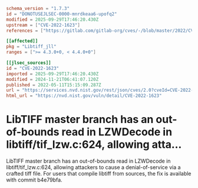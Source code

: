 ```toml
schema_version = "1.7.3"
id = "DONOTUSEJLSEC-0000-mnrdkeaa6-upofq2"
modified = 2025-09-29T17:46:20.430Z
upstream = ["CVE-2022-1623"]
references = ["https://gitlab.com/gitlab-org/cves/-/blob/master/2022/CVE-2022-1623.json", "https://gitlab.com/libtiff/libtiff/-/commit/b4e79bfa0c7d2d08f6f1e7ec38143fc8cb11394a", "https://gitlab.com/libtiff/libtiff/-/issues/410", "https://lists.fedoraproject.org/archives/list/package-announce%40lists.fedoraproject.org/message/C7IWZTB4J2N4F5OR5QY4VHDSKWKZSWN3/", "https://lists.fedoraproject.org/archives/list/package-announce%40lists.fedoraproject.org/message/UXAFOP6QQRNZD3HPZ6BMCEZZOM4YIZMK/", "https://security.gentoo.org/glsa/202210-10", "https://security.netapp.com/advisory/ntap-20220616-0005/", "https://www.debian.org/security/2023/dsa-5333", "https://gitlab.com/gitlab-org/cves/-/blob/master/2022/CVE-2022-1623.json", "https://gitlab.com/libtiff/libtiff/-/commit/b4e79bfa0c7d2d08f6f1e7ec38143fc8cb11394a", "https://gitlab.com/libtiff/libtiff/-/issues/410", "https://lists.fedoraproject.org/archives/list/package-announce%40lists.fedoraproject.org/message/C7IWZTB4J2N4F5OR5QY4VHDSKWKZSWN3/", "https://lists.fedoraproject.org/archives/list/package-announce%40lists.fedoraproject.org/message/UXAFOP6QQRNZD3HPZ6BMCEZZOM4YIZMK/", "https://security.gentoo.org/glsa/202210-10", "https://security.netapp.com/advisory/ntap-20220616-0005/", "https://www.debian.org/security/2023/dsa-5333"]

[[affected]]
pkg = "Libtiff_jll"
ranges = [">= 4.3.0+0, < 4.4.0+0"]

[[jlsec_sources]]
id = "CVE-2022-1623"
imported = 2025-09-29T17:46:20.430Z
modified = 2024-11-21T06:41:07.120Z
published = 2022-05-11T15:15:09.287Z
url = "https://services.nvd.nist.gov/rest/json/cves/2.0?cveId=CVE-2022-1623"
html_url = "https://nvd.nist.gov/vuln/detail/CVE-2022-1623"
```

# LibTIFF master branch has an out-of-bounds read in LZWDecode in libtiff/tif_lzw.c:624, allowing atta...

LibTIFF master branch has an out-of-bounds read in LZWDecode in libtiff/tif_lzw.c:624, allowing attackers to cause a denial-of-service via a crafted tiff file. For users that compile libtiff from sources, the fix is available with commit b4e79bfa.

